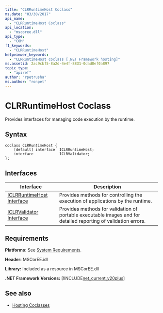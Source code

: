 ```yaml
---
title: "CLRRuntimeHost Coclass"
ms.date: "03/30/2017"
api_name: 
  - "CLRRuntimeHost Coclass"
api_location: 
  - "mscoree.dll"
api_type: 
  - "COM"
f1_keywords: 
  - "CLRRuntimeHost"
helpviewer_keywords: 
  - "CLRRuntimeHost coclass [.NET Framework hosting]"
ms.assetid: 2ac9cbf5-8a2d-4e4f-8831-0dad8ef0a897
topic_type: 
  - "apiref"
author: "rpetrusha"
ms.author: "ronpet"
---
```

# CLRRuntimeHost Coclass
Provides interfaces for managing code execution by the runtime.  
  
## Syntax  
  
```  
coclass CLRRuntimeHost {  
    [default] interface  ICLRRuntimeHost;  
    interface            ICLRValidator;  
};  
```  
  
## Interfaces  
  
|Interface|Description|  
|---------------|-----------------|  
|[ICLRRuntimeHost Interface](../../../../docs/framework/unmanaged-api/hosting/iclrruntimehost-interface.md)|Provides methods for controlling the execution of applications by the runtime.|  
|[ICLRValidator Interface](../../../../docs/framework/unmanaged-api/hosting/iclrvalidator-interface.md)|Provides methods for validation of portable executable images and for detailed reporting of validation errors.|  
  
## Requirements  
 **Platforms:** See [System Requirements](../../../../docs/framework/get-started/system-requirements.md).  
  
 **Header:** MSCorEE.idl  
  
 **Library:** Included as a resource in MSCorEE.dll  
  
 **.NET Framework Versions:** [!INCLUDE[net_current_v20plus](../../../../includes/net-current-v20plus-md.md)]  
  
## See also
- [Hosting Coclasses](../../../../docs/framework/unmanaged-api/hosting/hosting-coclasses.md)
